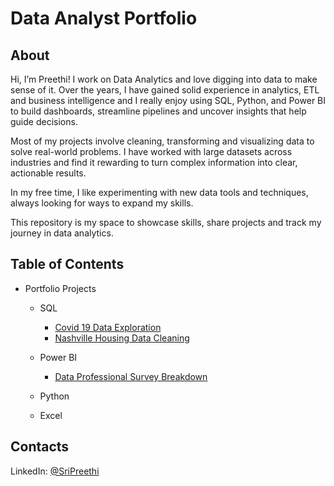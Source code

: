 
<H1>Data Analyst Portfolio</H1>

<H2>About</H2>

Hi, I’m Preethi! I work on Data Analytics and love digging into data to make sense of it. Over the years, I have gained solid experience in analytics, ETL and business intelligence and I really enjoy using SQL, Python, and Power BI to build dashboards, streamline pipelines and uncover insights that help guide decisions.

Most of my projects involve cleaning, transforming and visualizing data to solve real-world problems. I have worked with large datasets across industries and find it rewarding to turn complex information into clear, actionable results.

In my free time, I like experimenting with new data tools and techniques, always looking for ways to expand my skills.

This repository is my space to showcase skills, share projects and track my journey in data analytics.

<H2>Table of Contents</H2>

* Portfolio Projects
  - SQL
    - [Covid 19 Data Exploration](https://github.com/PreeCodes/Portfolio-Projects/blob/main/Covid%20Portfolio%20Project.sql)
    - [Nashville Housing Data Cleaning](https://github.com/PreeCodes/Portfolio-Projects/blob/main/Nashville%20Housing%20Data%20Cleaning.sql)
  - Power BI
    - [Data Professional Survey Breakdown](https://github.com/PreeCodes/Portfolio-Projects/tree/main/Power%20BI)

  - Python
  - Excel

<H2>Contacts</H2>

LinkedIn: [@SriPreethi](https://www.linkedin.com/in/sri-preethi)

  
    
  
  

